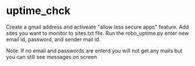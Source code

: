 # uptime_chck

Create a gmail address and activeate "allow less secure apps" feature.
Add sites you want to monitor to sites.txt file.
Run the robo_uptime.py enter new email id, password, and sender mail id.

Note: If no email and passwords are enterd you will not get any mails but you can still see messages on screen
